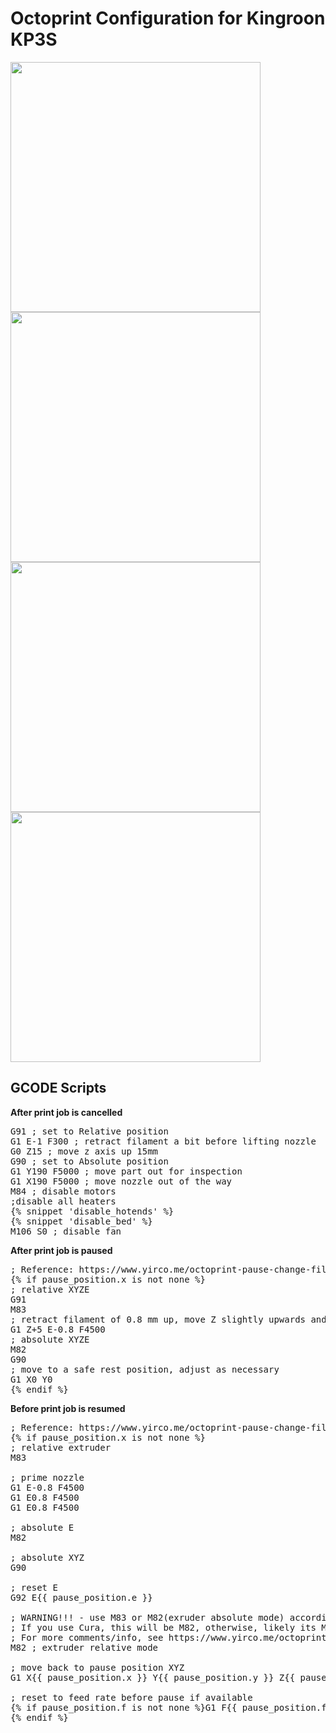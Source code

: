 # Octoprint Configuration for Kingroon KP3S

<img src="https://bdwilson.github.io/images/kingroon_octoprint1.png" width=400px>
<img src="https://bdwilson.github.io/images/kingroon_octoprint2.png" width=400px>
<img src="https://bdwilson.github.io/images/kingroon_octoprint3.png" width=400px>
<img src="https://bdwilson.github.io/images/kingroon_octoprint4.png" width=400px>

## GCODE Scripts
<b>After print job is cancelled</b>
<pre>
G91 ; set to Relative position
G1 E-1 F300 ; retract filament a bit before lifting nozzle
G0 Z15 ; move z axis up 15mm
G90 ; set to Absolute position
G1 Y190 F5000 ; move part out for inspection
G1 X190 F5000 ; move nozzle out of the way
M84 ; disable motors
;disable all heaters
{% snippet 'disable_hotends' %}
{% snippet 'disable_bed' %}
M106 S0 ; disable fan
</pre>

<b>After print job is paused</b>
<pre>
; Reference: https://www.yirco.me/octoprint-pause-change-filament/
{% if pause_position.x is not none %}
; relative XYZE
G91
M83
; retract filament of 0.8 mm up, move Z slightly upwards and
G1 Z+5 E-0.8 F4500
; absolute XYZE
M82
G90
; move to a safe rest position, adjust as necessary
G1 X0 Y0
{% endif %}
</pre>

<b>Before print job is resumed</b>
<pre>
; Reference: https://www.yirco.me/octoprint-pause-change-filament/
{% if pause_position.x is not none %}
; relative extruder
M83

; prime nozzle
G1 E-0.8 F4500
G1 E0.8 F4500
G1 E0.8 F4500

; absolute E
M82

; absolute XYZ
G90

; reset E
G92 E{{ pause_position.e }}

; WARNING!!! - use M83 or M82(exruder absolute mode) according what your slicer generates
; If you use Cura, this will be M82, otherwise, likely its M83
; For more comments/info, see https://www.yirco.me/octoprint-pause-change-filament/
M82 ; extruder relative mode

; move back to pause position XYZ
G1 X{{ pause_position.x }} Y{{ pause_position.y }} Z{{ pause_position.z }} F4500

; reset to feed rate before pause if available
{% if pause_position.f is not none %}G1 F{{ pause_position.f }}{% endif %}
{% endif %}
</pre>
